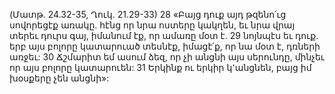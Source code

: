(Մատթ. 24.32-35, Ղուկ. 21.29-33)
28 «Բայց դուք այդ թզենո՛ւց սովորեցէք առակը. հէնց որ նրա ոստերը կակղեն, եւ նրա վրայ տերեւ դուրս գայ, իմանում էք, որ ամառը մօտ է. 29 նոյնպէս եւ դուք. երբ այս բոլորը կատարուած տեսնէք, իմացէ՛ք, որ նա մօտ է, դռների առջեւ:
30 Ճշմարիտ եմ ասում ձեզ, որ չի անցնի այս սերունդը, մինչեւ որ այս բոլորը կատարուեն: 31 Երկինք ու երկիր կ՚անցնեն, բայց իմ խօսքերը չեն անցնի»:
